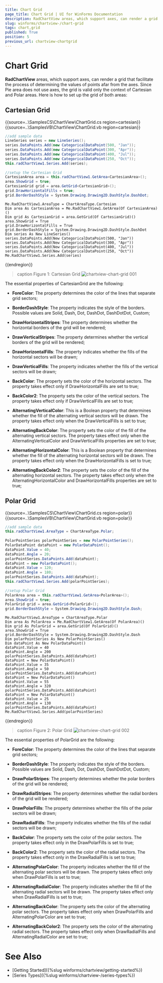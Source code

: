 ```yaml
---
title: Chart Grid
page_title: Chart Grid | UI for WinForms Documentation
description: RadChartView areas, which support axes, can render a grid that facilitate the process of determining the values of points afar from the axes. 
slug: winforms/chartview-/chart-grid
tags: chart,grid
published: True
position: 5
previous_url: chartview-chartgrid
---
```


# Chart Grid

__RadChartView__ areas, which support axes, can render a grid that facilitate the process of determining the values of points afar from the axes. Since Pie area does not use axes, the grid is valid only the context of Cartesian and Polar areas. Here is how to set up the grid of both areas:

## Cartesian Grid  

{{source=..\SamplesCS\ChartView\ChartGrid.cs region=cartesian}} 
{{source=..\SamplesVB\ChartView\ChartGrid.vb region=cartesian}} 

````C#
//add sample data
LineSeries series = new LineSeries();
series.DataPoints.Add(new CategoricalDataPoint(500, "Jan"));
series.DataPoints.Add(new CategoricalDataPoint(300, "Apr"));
series.DataPoints.Add(new CategoricalDataPoint(400, "Jul"));
series.DataPoints.Add(new CategoricalDataPoint(250, "Oct"));
this.radChartView1.Series.Add(series);
            
//setup the Cartesian Grid
CartesianArea area = this.radChartView1.GetArea<CartesianArea>();
area.ShowGrid = true;
CartesianGrid grid = area.GetGrid<CartesianGrid>();
grid.DrawHorizontalFills = true;
grid.BorderDashStyle = System.Drawing.Drawing2D.DashStyle.DashDot;

````
````VB.NET
Me.RadChartView1.AreaType = ChartAreaType.Cartesian
Dim area As CartesianArea = Me.RadChartView1.GetArea(Of CartesianArea)()
Dim grid As CartesianGrid = area.GetGrid(Of CartesianGrid)()
area.ShowGrid = True
grid.DrawHorizontalFills = True
grid.BorderDashStyle = System.Drawing.Drawing2D.DashStyle.DashDot
Dim series As New LineSeries()
series.DataPoints.Add(New CategoricalDataPoint(500, "Jan"))
series.DataPoints.Add(New CategoricalDataPoint(300, "Apr"))
series.DataPoints.Add(New CategoricalDataPoint(400, "Jul"))
series.DataPoints.Add(New CategoricalDataPoint(250, "Oct"))
Me.RadChartView1.Series.Add(series)

````

{{endregion}} 

>caption Figure 1: Cartesian Grid
![chartview-chart-grid 001](images/chartview-chart-grid001.png)

The essential properties of CartesianGrid are the following:

* __ForeColor__: The property determines the color of the lines that separate grid sectors;

* __BorderDashStyle__: The property indicates the style of the borders. Possible values are Solid, Dash, Dot, DashDot, DashDotDot, Custom;

* __DrawHorizontalStripes__: The property determines whether the horizontal borders of the grid will be rendered;

* __DrawVerticalStripes__: The property determines whether the vertical borders of the grid will be rendered; 

* __DrawHorizontalFills__: The property indicates whether the fills of the horizontal sectors will be drawn;

* __DrawVerticalFills__: The property indicates whether the fills of the vertical sectors will be drawn;

* __BackColor__: The property sets the color of the horizontal sectors. The property takes effect only if DrawHorizontalFills are set to true;

* __BackColor2__: The property sets the color of the vertical sectors. The property takes effect only if DrawVerticalFills are set to true;

* __AlternatingVerticalColor__: This is a Boolean property that determines whether the fill of the alternating vertical sectors will be drawn. The property takes effect only when the DrawVerticalFills is set to true;

* __AlternatingBackColor__: The property sets the color of the fill of the alternating vertical sectors. The property takes effect only when the AlternatingVerticalColor and DrawVerticalFills properties are set to true;

* __AlternatingHorizontalColor__: This is a Boolean property that determines whether the fill of the alternating horizontal sectors will be drawn. The property takes effect only when the DrawHorizontalFills is set to true;

* __AlternatingBackColor2__: The property sets the color of the fill of the alternating horizontal sectors. The property takes effect only when the AlternatingHorizontalColor and DrawHorizontalFills properties are set to true;

## Polar Grid 

{{source=..\SamplesCS\ChartView\ChartGrid.cs region=polar}} 
{{source=..\SamplesVB\ChartView\ChartGrid.vb region=polar}} 

````C#
//add sample data
this.radChartView1.AreaType = ChartAreaType.Polar;
            
PolarPointSeries polarPointSeries = new PolarPointSeries();
PolarDataPoint dataPoint = new PolarDataPoint();
dataPoint.Value = 40;
dataPoint.Angle = 20;
polarPointSeries.DataPoints.Add(dataPoint);
dataPoint = new PolarDataPoint();
dataPoint.Value = 120;
dataPoint.Angle = 180;
polarPointSeries.DataPoints.Add(dataPoint);
this.radChartView1.Series.Add(polarPointSeries);
            
//setup Polar Grid
PolarArea area = this.radChartView1.GetArea<PolarArea>();
area.ShowGrid = true;
PolarGrid grid = area.GetGrid<PolarGrid>();
grid.BorderDashStyle = System.Drawing.Drawing2D.DashStyle.Dash;

````
````VB.NET
Me.RadChartView1.AreaType = ChartAreaType.Polar
Dim area As PolarArea = Me.RadChartView1.GetArea(Of PolarArea)()
Dim grid As PolarGrid = area.GetGrid(Of PolarGrid)()
area.ShowGrid = True
grid.BorderDashStyle = System.Drawing.Drawing2D.DashStyle.Dash
Dim polarPointSeries As New PolarPointSeries()
Dim dataPoint As New PolarDataPoint()
dataPoint.Value = 40
dataPoint.Angle = 200
polarPointSeries.DataPoints.Add(dataPoint)
dataPoint = New PolarDataPoint()
dataPoint.Value = 35
dataPoint.Angle = 50
polarPointSeries.DataPoints.Add(dataPoint)
dataPoint = New PolarDataPoint()
dataPoint.Value = 55
dataPoint.Angle = 320
polarPointSeries.DataPoints.Add(dataPoint)
dataPoint = New PolarDataPoint()
dataPoint.Value = 25
dataPoint.Angle = 130
polarPointSeries.DataPoints.Add(dataPoint)
Me.RadChartView1.Series.Add(polarPointSeries)

````

{{endregion}} 

>caption Figure 2: Polar Grid
![chartview-chart-grid 002](images/chartview-chart-grid002.png)

The essential properties of PolarGrid are the following:

* __ForeColor__: The property determines the color of the lines that separate grid sectors;

* __BorderDashStyle__: The property indicates the style of the borders. Possible values are Solid, Dash, Dot, DashDot, DashDotDot, Custom;

* __DrawPolarStripes__: The property determines whether the polar borders of the grid will be rendered;

* __DrawRadialStripes__: The property determines whether the radial borders of the grid will be rendered; 

* __DrawPolarFills__: The property determines whether the fills of the polar sectors will be drawn;

* __DrawRadialFills__: The property indicates whether the fills of the radial sectors will be drawn;

* __BackColor__: The property sets the color of the polar sectors. The property takes effect only in the DrawPolarFills is set to true;

* __BackColor2__: The property sets the color of the radial sectors. The property takes effect only in the DrawRadialFills is set to true;

* __AlternatingPolarColor__: The property indicates whether the fill of the alternating polar sectors will be drawn. The property takes effect only when DrawPolarFills is set to true;

* __AlternatingRadialColor__: The property indicates whether the fill of the alternating radial sectors will be drawn. The property takes effect only when DrawRadialFills is set to true;

* __AlternatingBackColor__: The property sets the color of the alternating polar sectors. The property takes effect only when DrawPolarFills and AlternatingPolarColor are set to true;

* __AlternatingBackColor2__: The property sets the color of the alternating radial sectors. The property takes effect only when DrawRadialFills and AlternatingRadialColor are set to true;

# See Also

* [Getting Started]({%slug winforms/chartview/getting-started%})
* [Series Types]({%slug winforms/chartview-/series-types%})